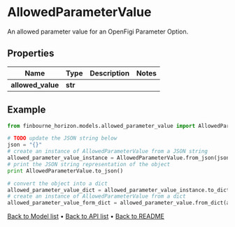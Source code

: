 # AllowedParameterValue

An allowed parameter value for an OpenFigi Parameter Option.

## Properties
Name | Type | Description | Notes
------------ | ------------- | ------------- | -------------
**allowed_value** | **str** |  | 

## Example

```python
from finbourne_horizon.models.allowed_parameter_value import AllowedParameterValue

# TODO update the JSON string below
json = "{}"
# create an instance of AllowedParameterValue from a JSON string
allowed_parameter_value_instance = AllowedParameterValue.from_json(json)
# print the JSON string representation of the object
print AllowedParameterValue.to_json()

# convert the object into a dict
allowed_parameter_value_dict = allowed_parameter_value_instance.to_dict()
# create an instance of AllowedParameterValue from a dict
allowed_parameter_value_form_dict = allowed_parameter_value.from_dict(allowed_parameter_value_dict)
```
[Back to Model list](../README.md#documentation-for-models) &#8226; [Back to API list](../README.md#documentation-for-api-endpoints) &#8226; [Back to README](../README.md)


